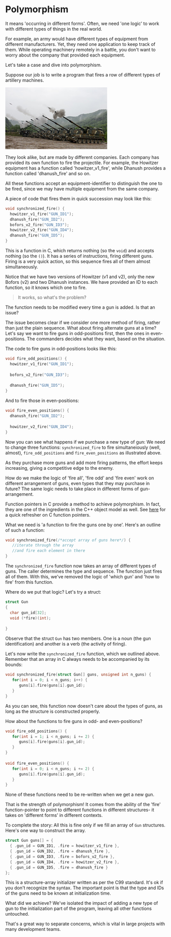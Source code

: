 # Polymorphism

It means 'occurring in different forms'.
Often, we need 'one logic' to work
with different types of things in the real world.

For example, an army would have different types of equipment
from different manufacturers. Yet, they need one application
to keep track of them.
While operating machinery remotely in a battle,
you don't want to worry about the company that provided each equipment.

Let's take a case and dive into polymorphism.

Suppose our job is to write a program
that fires a row of different types of artillery machines.

![artillery range](images/artillery.png "artillery range")

They look alike, but are made by different companies.
Each company has provided its own function to fire the projectile.
For example, the Howitzer equipment has a function called 'howitzer_v1_fire',
while Dhanush provides a function called 'dhanush_fire' and so on.

All these functions accept an equipment-identifier
to distinguish the one to be fired,
since we may have multiple equipment from the same company.

A piece of code that fires them in quick succession may look like this:

```C
void synchronized_fire() {
  howitzer_v1_fire("GUN_ID1");
  dhanush_fire("GUN_ID2");
  bofors_v2_fire("GUN_ID3");
  howitzer_v2_fire("GUN_ID4");
  dhanush_fire("GUN_ID5");
}
```

This is a function in C, which
returns nothing (so the `void`) and accepts nothing (so the `()`).
It has a series of instructions, firing different guns.
Firing is a very quick action, so this sequence fires all of them
almost simultaneously.

Notice that we have two versions of Howitzer (v1 and v2),
only the new Bofors (v2) and two Dhanush instances.
We have provided an ID to each function, so it knows which one to fire.

> It works, so what's the problem?

The function needs to be modified every time a gun is added. Is that an issue?

The issue becomes clear if we consider one more method of firing,
rather than just the plain sequence.
What about firing alternate guns at a time?
Let's say we want to fire guns in odd-positions first,
then the ones in even-positions.
The commanders decides what they want, based on the situation.

The code to fire guns in odd-positions looks like this:

```C
void fire_odd_positions() {
  howitzer_v1_fire("GUN_ID1");

  bofors_v2_fire("GUN_ID3");

  dhanush_fire("GUN_ID5");
}
```

And to fire those in even-positions:

```C
void fire_even_positions() {
  dhanush_fire("GUN_ID2");

  howitzer_v2_fire("GUN_ID4");
}
```

Now you can see what happens if we purchase a new type of gun:
We need to change three functions:
`synchronized_fire` to fire simultaneiously (well, almost),
`fire_odd_positions` and `fire_even_positions` as illustrated above.

As they purchase more guns and add more firing patterns, the effort
keeps increasing, giving a competitive edge to the enemy.

How do we make the logic of 'fire all', 'fire odd' and 'fire even'
work on different arrangement of guns,
even types that they may purchase in future?
The same logic needs to take place in different forms of gun-arrangement.

Function pointers in C provide a method to achieve polymorphism.
In fact, they are one of the ingredients in the C++ object model as well.
See [here](https://www.learn-c.org/en/Function_Pointers)
for a quick refresher on C function pointers.

What we need is 'a function to fire the guns one by one'.
Here's an outline of such a function:

```C
void synchronized_fire(/*accept array of guns here*/) {
   //iterate through the array
   //and fire each element in there
}
```

The `synchronized_fire` function now takes an array of different types of guns.
The caller determines the type and sequence.
The function just fires all of them. With this, we've removed the logic
of 'which gun' and 'how to fire' from this function.

Where do we put that logic? Let's try a struct:

```C
struct Gun
{
  char gun_id[32];
  void (*fire)(int);

}
```

Observe that the struct `Gun` has two members.
One is a noun (the gun identification)
and another is a verb (the activity of firing).

Let's now write the `synchronized_fire` function, which we outlined above.
Remember that an array in C always needs to be accompanied by its bounds:

```C
void synchronized_fire(struct Gun[] guns, unsigned int n_guns) {
   for(int i = 0; i < n_guns; i++) {
      guns[i].fire(guns[i].gun_id);
   }
}
```

As you can see, this function now doesn't care about the types of guns,
as long as the structure is constructed properly.

How about the functions to fire guns in odd- and even-positions?

```C
void fire_odd_positions() {
   for(int i = 1; i < n_guns; i += 2) {
      guns[i].fire(guns[i].gun_id);
   }
}

void fire_even_positions() {
   for(int i = 0; i < n_guns; i += 2) {
      guns[i].fire(guns[i].gun_id);
   }
}
```

None of these functions need to be re-written when we get a new gun.

That is the strength of polymorphism!
It comes from the ability of the 'fire' function-pointer
to point to different functions in different structures-
it takes on 'different forms' in different contexts.

To complete the story:
All this is fine only if we fill an array of `Gun` structures.
Here's one way to construct the array.

```C
struct Gun guns[] = {
  { .gun_id = GUN_ID1, .fire = howitzer_v1_fire },
  { .gun_id = GUN_ID2, .fire = dhanush_fire },
  { .gun_id = GUN_ID3, .fire = bofors_v2_fire },
  { .gun_id = GUN_ID4, .fire = howitzer_v2_fire },
  { .gun_id = GUN_ID5, .fire = dhanush_fire }
};
```

This is a structure-array initializer written as per the C99 standard.
It's ok if you don't recognize the syntax.
The important point is that the type and IDs of the guns
need to be known at initialization time.

What did we achieve?
We've isolated the impact of adding a new type of gun to the
initialization part of the program, leaving all other functions untouched.

That's a great way to separate concerns, which is vital in large projects
with many development teams.
